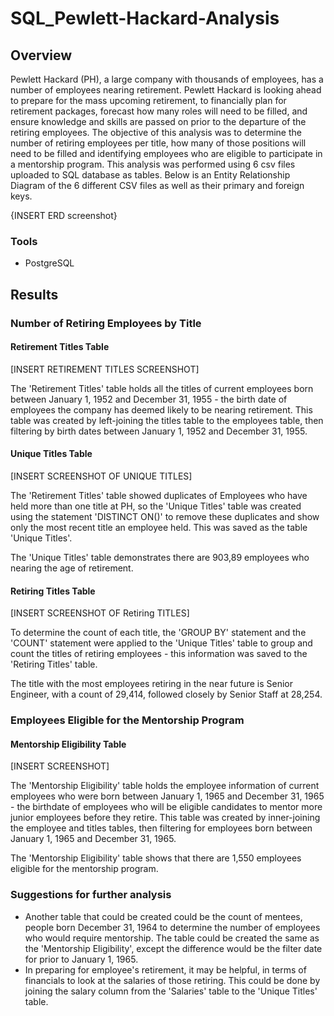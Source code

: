 # SQL_Pewlett-Hackard-Analysis
## Overview
Pewlett Hackard (PH), a large company with thousands of employees, has a number of employees nearing retirement. Pewlett Hackard is looking ahead to prepare for the mass upcoming retirement, to financially plan for retirement packages, forecast how many roles will need to be filled, and ensure knowledge and skills are passed on prior to the departure of the retiring employees. The objective of this analysis was to determine the number of retiring employees per title, how many of those positions will need to be filled and identifying employees who are eligible to participate in a mentorship program. This analysis was performed using 6 csv files uploaded to SQL database as tables. Below is an Entity Relationship Diagram of the 6 different CSV files as well as their primary and foreign keys. 

{INSERT ERD screenshot}

### Tools
* PostgreSQL

## Results
### Number of Retiring Employees by Title
#### Retirement Titles Table
[INSERT RETIREMENT TITLES SCREENSHOT]

The 'Retirement Titles' table holds all the titles of current employees born between January 1, 1952 and December 31, 1955 - the birth date of employees the company has deemed likely to be nearing retirement. This table was created by left-joining the titles table to the employees table, then filtering by birth dates between January 1, 1952 and December 31, 1955. 

#### Unique Titles Table
[INSERT SCREENSHOT OF UNIQUE TITLES]

The 'Retirement Titles' table showed duplicates of Employees who have held more than one title at PH, so the 'Unique Titles' table was created using the statement 'DISTINCT ON()' to remove these duplicates and show only the most recent title an employee held. This was saved as the table 'Unique Titles'. 

The 'Unique Titles' table demonstrates there are 903,89 employees who nearing the age of retirement.

#### Retiring Titles Table
[INSERT SCREENSHOT OF Retiring TITLES]


To determine the count of each title, the 'GROUP BY' statement and the 'COUNT' statement were applied to the 'Unique Titles' table to group and count the titles of retiring employees - this information was saved to the 'Retiring Titles' table. 

The title with the most employees retiring in the near future is Senior Engineer, with a count of 29,414, followed closely by Senior Staff at 28,254. 

### Employees Eligible for the Mentorship Program
#### Mentorship Eligibility Table
[INSERT SCREENSHOT]

The 'Mentorship Eligibility' table holds the employee information of current employees who were born between January 1, 1965 and December 31, 1965 - the birthdate of employees who will be eligible candidates to mentor more junior employees before they retire. This table was created by inner-joining the employee and titles tables, then filtering for employees born between January 1, 1965 and December 31, 1965. 

The 'Mentorship Eligibility' table shows that there are 1,550 employees eligible for the mentorship program. 

### Suggestions for further analysis
* Another table that could be created could be the count of mentees, people born December 31, 1964 to determine the number of employees who would require mentorship. The table could be created the same as the 'Mentorship Eligibility', except the difference would be the filter date for prior to January 1, 1965. 
* In preparing for employee's retirement, it may be helpful, in terms of financials to look at the salaries of those retiring. This could be done by joining the salary column from the 'Salaries' table to the 'Unique Titles' table.
